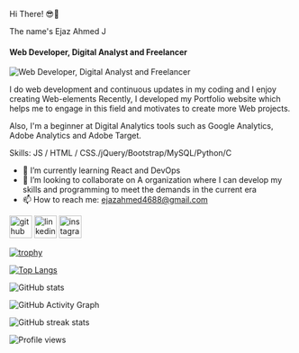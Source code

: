 Hi There! 😎👋

The name's Ejaz Ahmed J 
#### Web Developer, Digital Analyst and Freelancer 
![Web Developer, Digital Analyst and Freelancer ](https://user-images.githubusercontent.com/76722208/197349801-d1eeb0da-eaa1-4f2c-a4cd-f02a6d0dbe87.png)

I do web development and continuous updates in my coding and I enjoy creating Web-elements 
Recently, I developed my Portfolio website which helps me to engage in this field and motivates to create more Web projects.
 
Also, I'm a beginner at Digital Analytics tools such as Google Analytics, Adobe Analytics and Adobe Target. 



Skills:  JS / HTML / CSS./jQuery/Bootstrap/MySQL/Python/C

- 🌱 I’m currently learning React and DevOps  
- 👯 I’m looking to collaborate on A organization where I can develop my skills and programming to meet the demands in the current era  
- 📫 How to reach me: ejazahmed4688@gmail.com  


[<img src='https://cdn.jsdelivr.net/npm/simple-icons@3.0.1/icons/github.svg' alt='github' height='40'>](https://github.com/Ejaz-100400)  [<img src='https://cdn.jsdelivr.net/npm/simple-icons@3.0.1/icons/linkedin.svg' alt='linkedin' height='40'>](https://www.linkedin.com/in/ejaz-ahmed51b1/)  [<img src='https://cdn.jsdelivr.net/npm/simple-icons@3.0.1/icons/instagram.svg' alt='instagram' height='40'>](https://www.instagram.com/ejaa_004/)  

[![trophy](https://github-profile-trophy.vercel.app/?username=Ejaz-100400)](https://github.com/ryo-ma/github-profile-trophy)

[![Top Langs](https://github-readme-stats.vercel.app/api/top-langs/?username=Ejaz-100400)](https://github.com/anuraghazra/github-readme-stats)

![GitHub stats](https://github-readme-stats.vercel.app/api?username=Ejaz-100400&show_icons=true)  

![GitHub Activity Graph](https://activity-graph.herokuapp.com/graph?username=Ejaz-100400)  

![GitHub streak stats](https://github-readme-streak-stats.herokuapp.com/?user=Ejaz-100400)  

![Profile views](https://gpvc.arturio.dev/Ejaz-100400)  
